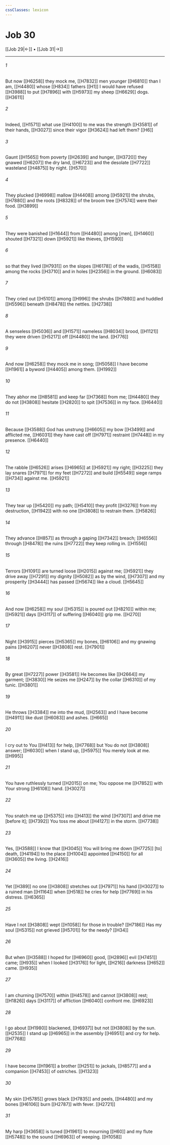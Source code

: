 ```yaml
---
cssClasses: lexicon
---
```


# Job 30

[[Job 29|←]] • [[Job 31|→]]

---

###### 1
But now [[H6258]] they mock me, [[H7832]] men younger [[H6810]] than I am, [[H4480]] whose [[H834]] fathers [[H1]] I would have refused [[H3988]] to put [[H7896]] with [[H5973]] my sheep [[H6629]] dogs. [[H3611]]

###### 2
Indeed, [[H1571]] what use [[H4100]] to me  was the strength [[H3581]] of their hands, [[H3027]] since their vigor [[H3624]] had left them? [[H6]]

###### 3
Gaunt [[H1565]] from poverty [[H2639]] and hunger, [[H3720]] they gnawed [[H6207]] the dry land, [[H6723]] and the desolate [[H7722]] wasteland [[H4875]] by night. [[H570]]

###### 4
They plucked [[H6998]] mallow [[H4408]] among [[H5921]] the shrubs, [[H7880]] and the roots [[H8328]] of the broom tree [[H7574]] were their food. [[H3899]]

###### 5
They were banished [[H1644]] from [[H4480]] among [men], [[H1460]] shouted [[H7321]] down [[H5921]] like thieves, [[H1590]]

###### 6
so that they lived [[H7931]] on the slopes [[H6178]] of the wadis, [[H5158]] among the rocks [[H3710]] and in holes [[H2356]] in the ground. [[H6083]]

###### 7
They cried out [[H5101]] among [[H996]] the shrubs [[H7880]] and huddled [[H5596]] beneath [[H8478]] the nettles. [[H2738]]

###### 8
A senseless [[H5036]] and [[H1571]] nameless [[H8034]] brood, [[H1121]] they were driven [[H5217]] off [[H4480]] the land. [[H776]]

###### 9
And now [[H6258]] they mock me in song; [[H5058]] I have become [[H1961]] a byword [[H4405]] among them. [[H1992]]

###### 10
They abhor me [[H8581]] and keep far [[H7368]] from me; [[H4480]] they do not [[H3808]] hesitate [[H2820]] to spit [[H7536]] in my face. [[H6440]]

###### 11
Because [[H3588]] God has unstrung [[H6605]] my bow [[H3499]] and afflicted me, [[H6031]] they have cast off [[H7971]] restraint [[H7448]] in my presence. [[H6440]]

###### 12
The rabble [[H6526]] arises [[H6965]] at [[H5921]] my right; [[H3225]] they lay snares [[H7971]] for my feet [[H7272]] and build [[H5549]] siege ramps [[H734]] against me. [[H5921]]

###### 13
They tear up [[H5420]] my path; [[H5410]] they profit [[H3276]] from my destruction, [[H1942]] with no one [[H3808]] to restrain them. [[H5826]]

###### 14
They advance [[H857]] as through a gaping [[H7342]] breach; [[H6556]] through [[H8478]] the ruins [[H7722]] they keep rolling in. [[H1556]]

###### 15
Terrors [[H1091]] are turned loose [[H2015]] against me; [[H5921]] they drive away [[H7291]] my dignity [[H5082]] as by the wind, [[H7307]] and my prosperity [[H3444]] has passed [[H5674]] like a cloud. [[H5645]]

###### 16
And now [[H6258]] my soul [[H5315]] is poured out [[H8210]] within me; [[H5921]] days [[H3117]] of suffering [[H6040]] grip me. [[H270]]

###### 17
Night [[H3915]] pierces [[H5365]] my bones, [[H6106]] and my gnawing pains [[H6207]] never [[H3808]] rest. [[H7901]]

###### 18
By great [[H7227]] power [[H3581]] He becomes like [[H2664]] my garment; [[H3830]] He seizes me [[H247]] by the collar [[H6310]] of my tunic. [[H3801]]

###### 19
He throws [[H3384]] me into the mud, [[H2563]] and I have become [[H4911]] like dust [[H6083]] and ashes. [[H665]]

###### 20
I cry out to You [[H413]] for help, [[H7768]] but You do not [[H3808]] answer; [[H6030]] when I stand up, [[H5975]] You merely look at me. [[H995]]

###### 21
You have ruthlessly turned [[H2015]] on me;  You oppose me [[H7852]] with Your strong [[H6108]] hand. [[H3027]]

###### 22
You snatch me up [[H5375]] into [[H413]] the wind [[H7307]] and drive me [before it]; [[H7392]] You toss me about [[H4127]] in the storm. [[H7738]]

###### 23
Yes, [[H3588]] I know that [[H3045]] You will bring me down [[H7725]] [to] death, [[H4194]] to the place [[H1004]] appointed [[H4150]] for all [[H3605]] the living. [[H2416]]

###### 24
Yet [[H389]] no one [[H3808]] stretches out [[H7971]] his hand [[H3027]] to a ruined man [[H1164]] when [[H518]] he cries for help [[H7769]] in his distress. [[H6365]]

###### 25
Have I not [[H3808]] wept [[H1058]] for those in trouble? [[H7186]] Has my soul [[H5315]] not grieved [[H5701]] for the needy? [[H34]]

###### 26
But when [[H3588]] I hoped for [[H6960]] good, [[H2896]] evil [[H7451]] came; [[H935]] when I looked [[H3176]] for light, [[H216]] darkness [[H652]] came. [[H935]]

###### 27
I am churning [[H7570]] within [[H4578]] and cannot [[H3808]] rest; [[H1826]] days [[H3117]] of affliction [[H6040]] confront me. [[H6923]]

###### 28
I go about [[H1980]] blackened, [[H6937]] but not [[H3808]] by the sun. [[H2535]] I stand up [[H6965]] in the assembly [[H6951]] and cry for help. [[H7768]]

###### 29
I have become [[H1961]] a brother [[H251]] to jackals, [[H8577]] and a companion [[H7453]] of ostriches. [[H1323]]

###### 30
My skin [[H5785]] grows black [[H7835]] and peels, [[H4480]] and my bones [[H6106]] burn [[H2787]] with fever. [[H2721]]

###### 31
My harp [[H3658]] is tuned [[H1961]] to mourning [[H60]] and my flute [[H5748]] to the sound [[H6963]] of weeping. [[H1058]]

